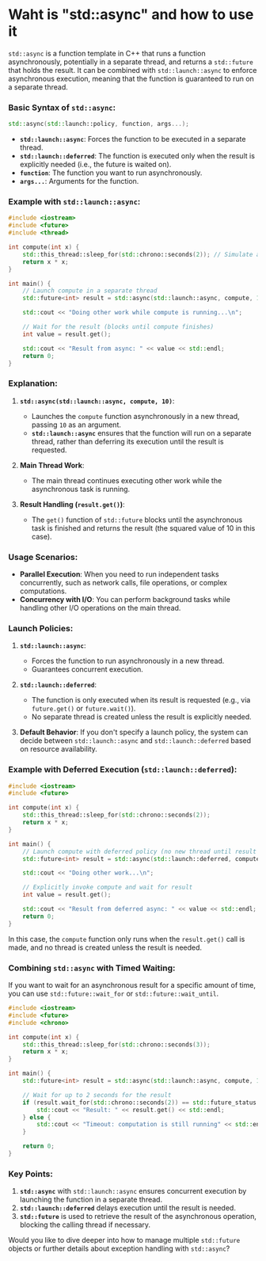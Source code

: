 # Waht is "std::async" and how to use it #

`std::async` is a function template in C++ that runs a function asynchronously, potentially in a separate thread, and returns a `std::future` that holds the result. It can be combined with `std::launch::async` to enforce asynchronous execution, meaning that the function is guaranteed to run on a separate thread.

### Basic Syntax of `std::async`:
```cpp
std::async(std::launch::policy, function, args...);
```
- **`std::launch::async`**: Forces the function to be executed in a separate thread.
- **`std::launch::deferred`**: The function is executed only when the result is explicitly needed (i.e., the future is waited on).
- **`function`**: The function you want to run asynchronously.
- **`args...`**: Arguments for the function.

### Example with `std::launch::async`:

```cpp
#include <iostream>
#include <future>
#include <thread>

int compute(int x) {
    std::this_thread::sleep_for(std::chrono::seconds(2)); // Simulate a time-consuming task
    return x * x;
}

int main() {
    // Launch compute in a separate thread
    std::future<int> result = std::async(std::launch::async, compute, 10);

    std::cout << "Doing other work while compute is running...\n";

    // Wait for the result (blocks until compute finishes)
    int value = result.get();

    std::cout << "Result from async: " << value << std::endl;
    return 0;
}
```

### Explanation:
1. **`std::async(std::launch::async, compute, 10)`**:
   - Launches the `compute` function asynchronously in a new thread, passing `10` as an argument.
   - **`std::launch::async`** ensures that the function will run on a separate thread, rather than deferring its execution until the result is requested.

2. **Main Thread Work**:
   - The main thread continues executing other work while the asynchronous task is running.

3. **Result Handling (`result.get()`)**:
   - The `get()` function of `std::future` blocks until the asynchronous task is finished and returns the result (the squared value of 10 in this case).

### Usage Scenarios:

- **Parallel Execution**: When you need to run independent tasks concurrently, such as network calls, file operations, or complex computations.
- **Concurrency with I/O**: You can perform background tasks while handling other I/O operations on the main thread.
  
### Launch Policies:
1. **`std::launch::async`**:
   - Forces the function to run asynchronously in a new thread.
   - Guarantees concurrent execution.
   
2. **`std::launch::deferred`**:
   - The function is only executed when its result is requested (e.g., via `future.get()` or `future.wait()`).
   - No separate thread is created unless the result is explicitly needed.

3. **Default Behavior**:
   If you don't specify a launch policy, the system can decide between `std::launch::async` and `std::launch::deferred` based on resource availability.

### Example with Deferred Execution (`std::launch::deferred`):

```cpp
#include <iostream>
#include <future>

int compute(int x) {
    std::this_thread::sleep_for(std::chrono::seconds(2));
    return x * x;
}

int main() {
    // Launch compute with deferred policy (no new thread until result is needed)
    std::future<int> result = std::async(std::launch::deferred, compute, 10);

    std::cout << "Doing other work...\n";

    // Explicitly invoke compute and wait for result
    int value = result.get();

    std::cout << "Result from deferred async: " << value << std::endl;
    return 0;
}
```
In this case, the `compute` function only runs when the `result.get()` call is made, and no thread is created unless the result is needed.

### Combining `std::async` with Timed Waiting:

If you want to wait for an asynchronous result for a specific amount of time, you can use `std::future::wait_for` or `std::future::wait_until`.

```cpp
#include <iostream>
#include <future>
#include <chrono>

int compute(int x) {
    std::this_thread::sleep_for(std::chrono::seconds(3));
    return x * x;
}

int main() {
    std::future<int> result = std::async(std::launch::async, compute, 10);

    // Wait for up to 2 seconds for the result
    if (result.wait_for(std::chrono::seconds(2)) == std::future_status::ready) {
        std::cout << "Result: " << result.get() << std::endl;
    } else {
        std::cout << "Timeout: computation is still running" << std::endl;
    }

    return 0;
}
```

### Key Points:
1. **`std::async`** with `std::launch::async` ensures concurrent execution by launching the function in a separate thread.
2. **`std::launch::deferred`** delays execution until the result is needed.
3. **`std::future`** is used to retrieve the result of the asynchronous operation, blocking the calling thread if necessary.

Would you like to dive deeper into how to manage multiple `std::future` objects or further details about exception handling with `std::async`?